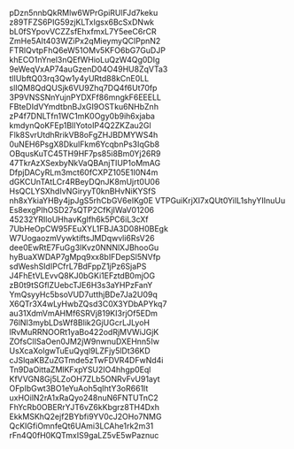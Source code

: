 pDzn5nnbQkRMlw6WPrGpiRUlFJd7keku
z89TFZS6PIG59zjKLTxIgsx6BcSxDNwk
bL0fSYpovVCZZsfEhxfmxL7Y5eeC6rCR
ZmHe5AIt403WZiPx2qMieymyQClPpnN2
FTRlQvtpFhQ6eW51OMv5KFO6bG7GuDJP
khECO1nYnel3nQEfWHioLuQzW4Qg0DIg
9eWeqVxAP74auGzenD04O49HU8ZqVTa3
tlIUbftQ03rq3Qw1y4yURtd88kCnE0LL
slIQM8QdQUSjk6VU9Zhq7DQ4f6Ut70fp
3P9VNSSNnYujnPYDXFf86mngkF6EEELL
FBteDIdVYmdtbnBJxGI9OSTku6NHbZnh
zP4f7DNLTfn1WC1mK0Ogy0b9ih6xjaba
kmdynQoKFEp1BlIYotoIP4Q2ZKZau2Gl
Flk8SvrUtdhRrikVB8oFgZHJBDMYWS4h
0uNEH6PsgX8DkulFkm6YcqbnPs3IqGb8
OBqusKuTC45TH9HF7ps85i8Bm0Yj26R9
47TkrAzXSexbyNkVaQBAnjTIUP1oMmAG
DfpjDACyRLm3mct60fCXPZ105E1I0N4m
dGKCUnTAtLCr4RBeyDQnJK8mUjrt0U06
HsQCLYSXhdIvNGiryyT0knBHvNiKYSfS
nh8xYkiaYHBy4jpJgS5rhCbGV6eIKg0E
VTPGuiKrjXI7xQUt0YilL1shyYIInuUu
Es8exgPIhOSD27sQTP2CfKjIWaV01206
45232YRIloUHhavKgIfh6k5PC6iL3cXf
7UbHeOpCW95FEuXYL1FBJA3D08H0BEgk
W7UogaozmVywktiftsJMDqwvli6RsV26
dee0EwRtE7FuGg3IKvz0NNNlXJBhooGu
hyBuaXWDAP7gMpq9xx8bIFDepSl5NVfp
sdWeshSIdIPCfrL7BdFppZ1jPz6SjaPS
J4FhEtVLEvvQ8KJ0bGKi1EFztdB0mjOG
zB0t9tSGflZUebcTJE6H3s3aYHPzFanY
YmQsyyHc5bsoVUD7utthjBDe7Ja2U09q
X6QTr3X4wLyHwbZQsd3C0X3YDbAPYkq7
au31XdmVmAHMf6SRVj819KI3rjOf5EDm
76lNI3mybLDsWf8Blik2GjUGcrLJLyoH
lRvMuRRNOORt1yaBo422odRjMVWiJGjK
ZOfsClISaOen0JM2jW9nwnuDXEHnn5Iw
UsXcaXolgwTuEuQyql9LZFjy5lDt36KD
cJSlqaKBZuZGTmde5zTwFDVR4DFwNd4i
Tn9DaOittaZMlKFxpYSU2IO4hhgp0Eql
KfVVGN8Gj5LZoOH7ZLb5ONRvFvU91ayt
OFpIbGwt3BO1eYuAoh5qIhtY3oR661lt
uxHOilN2rA1xRaQyo248nuN6FNTUTnC2
FhYcRb0OBERrYJT6vZ6kKbgrz8TH4Dxh
EkkMSKhQ2ejf2BYbfi9YV0cJ2OHo7NMG
QcKIGfiOmnfeQt6UAmi3LCAhe1rk2m31
rFn4Q0fH0KQTmxIS9gaLZ5vE5wPaznuc
